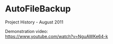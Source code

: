 # AutoFileBackup
Project History - August 2011

Demonstration video:<br>
https://www.youtube.com/watch?v=NguAWKe64-k
